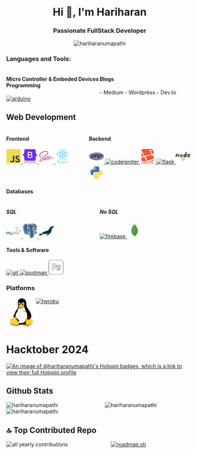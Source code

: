 <h1 align="center">Hi 👋, I'm Hariharan</h1>
<h3 align="center">Passionate FullStack Developer </h3>

<p align="center">
  <img src="https://komarev.com/ghpvc/?username=hariharanumapathi&label=Profile%20views&color=0e75b6&style=flat"
  alt="hariharanumapathi" />
</p>

<h3 align="left">Languages and Tools:</h3>
<div style='display:flex;'>
  <div style='width:50%'>
  <h4>Micro Controller & Embeded Devices Programming</h4>
  <a href="https://www.arduino.cc/" target="_blank" rel="noreferrer">
        <img src="https://cdn.worldvectorlogo.com/logos/arduino-1.svg" 
          alt="arduino"
          width="40"
          height="40"/>
  </a>
  </div>
  <div style='width:50%'>
    <h4>Blogs</h4>
    - Medium
    - Wordpress
    - Dev.to
    </div>
  </div>

<h2>Web Development</h2>
<div style='display:flex;'>
  <div style='width:50%;'>
    <h4>Frontend</h4>
      <a href="https://developer.mozilla.org/en-US/docs/Web/JavaScript"
         target="_blank"
         rel="noreferrer">
        <img src="https://raw.githubusercontent.com/devicons/devicon/master/icons/javascript/javascript-original.svg"
        alt="javascript"
        width="40"
        height="40" /> </a>
      <a href="https://getbootstrap.com"
        target="_blank"
        rel="noreferrer">
        <img src="https://raw.githubusercontent.com/devicons/devicon/master/icons/bootstrap/bootstrap-plain-wordmark.svg"
        alt="bootstrap"
        width="40"
        height="40" /> </a>
      <a href="https://sass-lang.com" target="_blank" rel="noreferrer"> <img
        src="https://raw.githubusercontent.com/devicons/devicon/master/icons/sass/sass-original.svg"
        alt="sass"
        width="40"
        height="40" /> </a>
      <a href="https://reactjs.org/" target="_blank" rel="noreferrer">
      <img src="https://raw.githubusercontent.com/devicons/devicon/master/icons/react/react-original-wordmark.svg"
      alt="react"
      width="40"
      height="40" /> </a>
  </div>
  <div width='50%'>
    <h4>Backend </h4>
    <a href="https://www.php.net" target="_blank" rel="noreferrer">
      <img
        src="https://raw.githubusercontent.com/devicons/devicon/master/icons/php/php-original.svg"
        alt="php"
        width="40"
        height="40" /> </a>
    <a href="https://codeigniter.com" target="_blank" rel="noreferrer">
      <img
      src="https://cdn.worldvectorlogo.com/logos/codeigniter.svg"
      alt="codeigniter" width="40" height="40" /> </a>
    <a href="https://laravel.com/" target="_blank" rel="noreferrer">
      <img src="https://raw.githubusercontent.com/devicons/devicon/master/icons/laravel/laravel-plain-wordmark.svg"
        alt="laravel" width="40" height="40" /> </a>
    <a href="https://flask.palletsprojects.com/" target="_blank" rel="noreferrer">
    <img
        src="https://www.vectorlogo.zone/logos/pocoo_flask/pocoo_flask-icon.svg" 
        alt="flask" width="40" height="40" />
    </a>
    <a href="https://nodejs.org" target="_blank" rel="noreferrer"> 
    <img
        src="https://raw.githubusercontent.com/devicons/devicon/master/icons/nodejs/nodejs-original-wordmark.svg"
        alt="nodejs" width="40" height="40" /> </a>
    <a href="https://www.python.org" target="_blank" rel="noreferrer"> 
    <img
        src="https://raw.githubusercontent.com/devicons/devicon/master/icons/python/python-original.svg"
        alt="python"
        width="40" height="40" /> </a>
  </div>
  </div>
  <!--  Web Development ends  -->

<h4>Databases</h4>
<div style='display:flex;'>
  <div style='width:50%;'>
    <h5>SQL</h5>
    <a href="https://www.mysql.com/" target="_blank" rel="noreferrer"> <img
      src="https://raw.githubusercontent.com/devicons/devicon/master/icons/mysql/mysql-original-wordmark.svg"
      alt="mysql" width="40" height="40" /> </a>
    <a href="https://www.postgresql.org/" target="_blank" rel="noreferrer"> <img
      src="https://raw.githubusercontent.com/devicons/devicon/master/icons/postgresql/postgresql-original.svg"
      alt="postgresql" width="40" height="40" /> </a>  
    <a href="https://www.mariadb.org/" target="_blank" rel="noreferrer"> <img
      src="https://raw.githubusercontent.com/devicons/devicon/master/icons/mariadb/mariadb-original.svg"
      alt="mariadb" width="40" height="40" /> </a>  
  </div>
  <div style='width:50%;'>
    <h5>No SQL</h5>
      <a href="https://firebase.google.com/" target="_blank" rel="noreferrer">
      <img src="https://www.vectorlogo.zone/logos/firebase/firebase-icon.svg"
      alt="firebase"
      width="40"
      height="40" />
      </a>
      <img src="https://raw.githubusercontent.com/devicons/devicon/master/icons/mongodb/mongodb-original.svg"
      alt="monngodb"
      width="40"
      height="40" />
  </div>
</div>

<h4>Tools & Software </h4>
<div>
  <a href="https://git-scm.com/" target="_blank" rel="noreferrer">
    <img src="https://www.vectorlogo.zone/logos/git-scm/git-scm-icon.svg" 
    alt="git" width="40" height="40" />
    </a>
  <a href="https://postman.com" target="_blank" rel="noreferrer"> <img
      src="https://www.vectorlogo.zone/logos/getpostman/getpostman-icon.svg" 
      alt="postman" width="40" height="40" />
  </a>
  <a href="https://www.photoshop.com/en" target="_blank" rel="noreferrer"> <img
      src="https://raw.githubusercontent.com/devicons/devicon/master/icons/photoshop/photoshop-line.svg"
      alt="photoshop"
      width="40" height="40" /> </a>
</div>

<div style='display:flex'>
  <div class='50-w' style='width:50%'></div>
  <div class='50-w' style='width:50%'></div>
</div>

<!--Platforms Div Content -->
<h3>Platforms</h3>
<div style='display:flex;flex-direction:row;'>
  <a href="https://www.linux.org/" target="_blank" rel="noreferrer">
      <img src="https://raw.githubusercontent.com/devicons/devicon/master/icons/linux/linux-original.svg"
        alt="linux"
        width="80"
        height="80" />
  </a>
  <a href="https://heroku.com" target="_blank" rel="noreferrer">
    <img src="https://www.vectorlogo.zone/logos/heroku/heroku-icon.svg" alt="heroku"
    width="80"
    height="80" />
    </a>
</div>

<h1>Hacktober 2024</h1>

[![An image of @hariharanumapathi's Holopin badges, which is a link to view their full Holopin profile](https://holopin.me/hariharanumapathi)](https://holopin.io/@hariharanumapathi)

<!--Port Folio
https://hariharanumapathi.github.io/portfolio/
React Learning
https://hariharanumapathi.github.io/react-learn/ -->

<h2>Github Stats</h2>
<!--Div Block Starts Here-->
<div style='display:flex;'>
<div style='width:50%'>
    <img src="https://github-readme-streak-stats.herokuapp.com/?user=hariharanumapathi&theme=dark"
            alt="hariharanumapathi" />
    <img src="https://github-readme-stats.vercel.app/api?username=hariharanumapathi&show_icons=true&locale=en&theme=dark"
            alt="hariharanumapathi" />
  </div>
  <div style='width:50%;'>
    <img src="https://github-readme-stats.vercel.app/api/top-langs?username=hariharanumapathi&show_icons=true&locale=en&layout=compact&theme=dark"
            alt="hariharanumapathi" style='margin:1em;margin-top:0rem;'/>
  </div>
</div>
<!--Div Block Ends Here-->
<!--Div Block Starts Here -->
<div style='display:flex;'>
    <div width='50%'>
        <h2>🔝 Top Contributed Repo</h2>
        <img alt="all yearly contributions"
        height="280em"
        src="https://github-contributor-stats.vercel.app/api?username=HariharanUmapathi&limit=6&theme=dark&combine_all_yearly_contributions=true"/>
    </div>
    <div width="50%" 
    style='margin:1.25rem;margin-top:0px;padding:1.2rem;padding-top:0px'>
      <h2><a href="https://roadmap.sh/u/hariharan" style='color:white;'> Roadmap</a></h2>
      <a href="https://roadmap.sh">
      <img src="https://api.roadmap.sh/v1-badge/wide/649b0879d99c9d67319ab1a0?variant=dark&roadmaps=backend%2Cvue%2Cjava"
      alt="roadmap.sh"
    height='200em'/></a>
    </div>
</div>
<!--Div Block ENds here
<h3 align="left">Connect with me:</h3>
<p align="left"></p>
<img src="https://github-profile-trophy.vercel.app/?username=hariharanumapathi&theme=onedark"
alt="hariharanumapathi" />
-->
<!--<p align="left"> <a href="https://github.com/ryo-ma/github-profile-trophy">

</a> </p> -->

<!--<p align="left"> <a href="https://twitter.com/" target="blank"><img
      src="https://img.shields.io/twitter/follow/?logo=twitter&style=for-the-badge" 
      alt="" /></a> </p>-->

